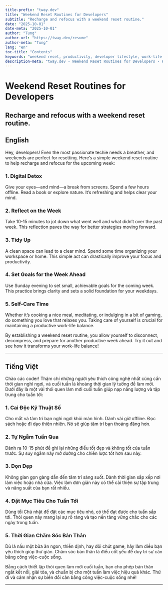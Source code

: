 ```yaml
---
title-prefix: "tway.dev"
title: "Weekend Reset Routines for Developers"
subtitle: "Recharge and refocus with a weekend reset routine."
date: "2025-10-01"
date-meta: "2025-10-01"
author: "Tung"
author-url: "https://tway.dev/resume"
author-meta: "Tung"
lang: "en"
toc-title: "Contents"
keywords: "weekend reset, productivity, developer lifestyle, work-life balance, mental health"
description-meta: "tway.dev - Weekend Reset Routines for Developers - Recharge and refocus with a weekend reset routine."
---
```


# Weekend Reset Routines for Developers
## Recharge and refocus with a weekend reset routine.

## English
Hey, developers! Even the most passionate techie needs a breather, and weekends are perfect for resetting. Here’s a simple weekend reset routine to help recharge and refocus for the upcoming week:

### 1. Digital Detox
Give your eyes—and mind—a break from screens. Spend a few hours offline. Read a book or explore nature. It’s refreshing and helps clear your mind.

### 2. Reflect on the Week
Take 10-15 minutes to jot down what went well and what didn’t over the past week. This reflection paves the way for better strategies moving forward.

### 3. Tidy Up
A clean space can lead to a clear mind. Spend some time organizing your workspace or home. This simple act can drastically improve your focus and productivity.

### 4. Set Goals for the Week Ahead
Use Sunday evening to set small, achievable goals for the coming week. This practice brings clarity and sets a solid foundation for your weekdays.

### 5. Self-Care Time
Whether it’s cooking a nice meal, meditating, or indulging in a bit of gaming, do something you love that relaxes you. Taking care of yourself is crucial for maintaining a productive work-life balance.

By establishing a weekend reset routine, you allow yourself to disconnect, decompress, and prepare for another productive week ahead. Try it out and see how it transforms your work-life balance!

---

## Tiếng Việt
Chào các coder! Thậm chí những người yêu thích công nghệ nhất cũng cần thời gian nghỉ ngơi, và cuối tuần là khoảng thời gian lý tưởng để làm mới. Dưới đây là một vài thói quen làm mới cuối tuần giúp nạp năng lượng và tập trung cho tuần tới:

### 1. Cai Độc Kỹ Thuật Số
Cho mắt và tâm trí bạn nghỉ ngơi khỏi màn hình. Dành vài giờ offline. Đọc sách hoặc đi dạo thiên nhiên. Nó sẽ giúp tâm trí bạn thoáng đãng hơn.

### 2. Tự Ngẫm Tuần Qua
Dành ra 10-15 phút để ghi lại những điều tốt đẹp và không tốt của tuần trước. Sự suy ngẫm này mở đường cho chiến lược tốt hơn sau này.

### 3. Dọn Dẹp
Không gian gọn gàng dẫn đến tâm trí sáng suốt. Dành thời gian sắp xếp nơi làm việc hoặc nhà cửa. Việc làm đơn giản này có thể cải thiện sự tập trung và năng suất của bạn rất nhiều.

### 4. Đặt Mục Tiêu Cho Tuần Tới
Dùng tối Chủ nhật để đặt các mục tiêu nhỏ, có thể đạt được cho tuần sắp tới. Thói quen này mang lại sự rõ ràng và tạo nền tảng vững chắc cho các ngày trong tuần.

### 5. Thời Gian Chăm Sóc Bản Thân
Dù là nấu một bữa ăn ngon, thiền định, hay đôi chút game, hãy làm điều bạn yêu thích giúp thư giãn. Chăm sóc bản thân là điều cốt yếu để duy trì sự cân bằng công việc-cuộc sống.

Bằng cách thiết lập thói quen làm mới cuối tuần, bạn cho phép bản thân ngắt kết nối, giải tỏa, và chuẩn bị cho một tuần làm việc hiệu quả khác. Thử đi và cảm nhận sự biến đổi cân bằng công việc-cuộc sống nhé!

---